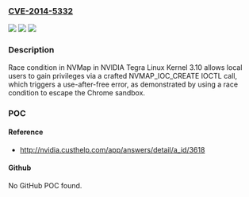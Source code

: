 ### [CVE-2014-5332](https://cve.mitre.org/cgi-bin/cvename.cgi?name=CVE-2014-5332)
![](https://img.shields.io/static/v1?label=Product&message=n%2Fa&color=blue)
![](https://img.shields.io/static/v1?label=Version&message=n%2Fa&color=blue)
![](https://img.shields.io/static/v1?label=Vulnerability&message=n%2Fa&color=brighgreen)

### Description

Race condition in NVMap in NVIDIA Tegra Linux Kernel 3.10 allows local users to gain privileges via a crafted NVMAP_IOC_CREATE IOCTL call, which triggers a use-after-free error, as demonstrated by using a race condition to escape the Chrome sandbox.

### POC

#### Reference
- http://nvidia.custhelp.com/app/answers/detail/a_id/3618

#### Github
No GitHub POC found.

